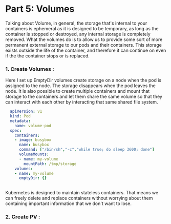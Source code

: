 # Part 5: Volumes

Talking about Volume, in general, the storage that's internal to your containers is ephemeral as it is designed to be temporary, as long as the container is stopped or destroyed, any internal storage is completely removed. What the volumes do is to allow us to provide some sort of more permanent external storage to our pods and their containers. This storage exists outside the life of the container, and therefore it can continue on even if the the container stops or is replaced. 

### 1. Create Volumes :

Here I set up EmptyDir volumes create storage on a node when the pod is assigned to the node. The storage disappears when the pod leaves the node. It is also possible to create multiple containers and mount that storage to the containers and let them share the same volume so that they can interact with each other by interacting that same shared file system. 

```yaml
  apiVersion: v1
  kind: Pod
  metadata:
    name: volume-pod
  spec:
    containers:
    - image: busybox
      name: busybox
      command: ["/bin/sh","-c","while true; do sleep 3600; done"]
      volumeMounts:
      - name: my-volume
        mountPath: /tmp/storage
    volumes:
    - name: my-volume
      emptyDir: {}
   
 ```
 
 
Kubernetes is designed to maintain stateless containers. That means we can freely delete and replace containers without worrying about them containing important information that we don't want to lose. 


### 2. Create PV :

  
